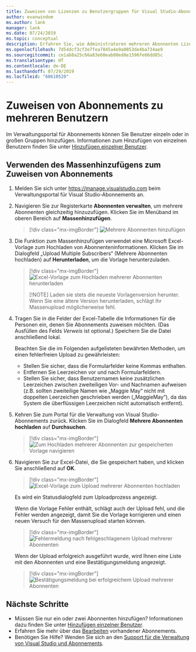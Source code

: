 ```yaml
---
title: Zuweisen von Lizenzen zu Benutzergruppen für Visual Studio-Abonnements | Microsoft-Dokumentation
author: evanwindom
ms.author: lank
manager: lank
ms.date: 07/24/2019
ms.topic: conceptual
description: Erfahren Sie, wie Administratoren mehreren Abonnenten Lizenzen zuweisen können.
ms.openlocfilehash: 7d54dcf3cf3e7fea7845a4e9a0053de4ba734ae9
ms.sourcegitcommit: ce1ab8a25c66a83e60eab80ed8e1596fe66dd85c
ms.translationtype: HT
ms.contentlocale: de-DE
ms.lasthandoff: 07/29/2019
ms.locfileid: "68610520"
---
```

# <a name="assign-subscriptions-to-multiple-users"></a>Zuweisen von Abonnements zu mehreren Benutzern
Im Verwaltungsportal für Abonnements können Sie Benutzer einzeln oder in großen Gruppen hinzufügen.  Informationen zum Hinzufügen von einzelnen Benutzern finden Sie unter [Hinzufügen einzelner Benutzer](assign-license.md).

## <a name="use-bulk-add-to-assign-subscriptions"></a>Verwenden des Massenhinzufügens zum Zuweisen von Abonnements
1. Melden Sie sich unter https://manage.visualstudio.com beim Verwaltungsportal für Visual Studio-Abonnements an.
2. Navigieren Sie zur Registerkarte **Abonnenten verwalten**, um mehrere Abonnenten gleichzeitig hinzuzufügen. Klicken Sie im Menüband im oberen Bereich auf **Massenhinzufügen**.
   > [!div class="mx-imgBorder"]
   > ![Mehrere Abonnenten hinzufügen](media/add-multiple-subscribers.png)

2. Die Funktion zum Massenhinzufügen verwendet eine Microsoft Excel-Vorlage zum Hochladen von Abonnenteninformationen. Klicken Sie im Dialogfeld „Upload Multiple Subscribers“ (Mehrere Abonnenten hochladen) auf **Herunterladen**, um die Vorlage herunterzuladen.
   > [!div class="mx-imgBorder"]
   > ![Excel-Vorlage zum Hochladen mehrerer Abonnenten herunterladen](media/download-template-upload-subscribers.png)
   >
   > [!NOTE]
   > Laden sie stets die neueste Vorlagenversion herunter. Wenn Sie eine ältere Version herunterladen, schlägt Ihr Massenupload möglicherweise fehl.

3. Tragen Sie in die Felder der Excel-Tabelle die Informationen für die Personen ein, denen Sie Abonnements zuweisen möchten. (Das Ausfüllen des Felds *Verweis* ist optional.) Speichern Sie die Datei anschließend lokal.

   Beachten Sie die im Folgenden aufgelisteten bewährten Methoden, um einen fehlerfreien Upload zu gewährleisten:

    - Stellen Sie sicher, dass die Formularfelder keine Kommas enthalten.
    - Entfernen Sie Leerzeichen vor und nach Formularfeldern.
    - Stellen Sie sicher, dass Benutzernamen keine zusätzlichen Leerzeichen zwischen zweiteiligen Vor- und Nachnamen aufweisen (z.B. sollten zweiteilige Namen wie „Maggie May“ nicht mit doppelten Leerzeichen geschrieben werden („MaggieMay“), da das System die überflüssigen Leerzeichen nicht automatisch entfernt).

4. Kehren Sie zum Portal für die Verwaltung von Visual Studio-Abonnements zurück. Klicken Sie im Dialogfeld **Mehrere Abonnenten hochladen** auf **Durchsuchen**.
   > [!div class="mx-imgBorder"]
   > ![Zum Hochladen mehrerer Abonnenten zur gespeicherten Vorlage navigieren](media/bulk-add-browse-saved-template.png)

5. Navigieren Sie zur Excel-Datei, die Sie gespeichert haben, und klicken Sie anschließend auf **OK**.
   > [!div class="mx-imgBorder"]
   > ![Excel-Vorlage zum Upload mehrerer Abonnenten hochladen](media/bulk-upload-subscribers.png)

    Es wird ein Statusdialogfeld zum Uploadprozess angezeigt.

    Wenn die Vorlage Fehler enthält, schlägt auch der Upload fehl, und die Fehler werden angezeigt, damit Sie die Vorlage korrigieren und einen neuen Versuch für den Massenupload starten können.
   > [!div class="mx-imgBorder"]
   > ![Fehlermeldung nach fehlgeschlagenem Upload mehrerer Abonnenten](media/bulk-add-template-failed.png)

    Wenn der Upload erfolgreich ausgeführt wurde, wird Ihnen eine Liste mit den Abonnenten und eine Bestätigungsmeldung angezeigt.
   > [!div class="mx-imgBorder"]
   > ![Bestätigungsmeldung bei erfolgreichem Upload mehrerer Abonnenten](media/bulk-add-template-success.png)

## <a name="next-steps"></a>Nächste Schritte
- Müssen Sie nur ein oder zwei Abonnenten hinzufügen?  Informationen dazu finden Sie unter [Hinzufügen einzelner Benutzer](assign-license.md).
- Erfahren Sie mehr über das [Bearbeiten](edit-license.md) vorhandener Abonnements.
- Benötigen Sie Hilfe? Wenden Sie sich an den [Support für die Verwaltung von Visual Studio und Abonnements](https://visualstudio.microsoft.com/support/support-overview-vs).
